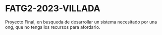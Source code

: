 # FATG2-2023-VILLADA
Proyecto Final, en busqueda de desarrollar un sistema necesitado por una ong, que no tenga los recursos para afordarlo.
